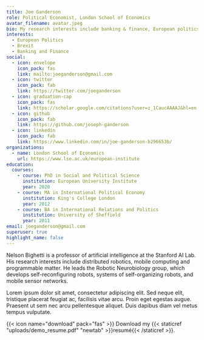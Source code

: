```yaml
---
title: Joe Ganderson
role: Political Economist, London School of Economics
avatar_filename: avatar.jpeg
bio: My research interests include banking & finance, European politics and Brexit
interests:
  - European Politics
  - Brexit
  - Banking and Finance
social:
  - icon: envelope
    icon_pack: fas
    link: mailto:joeganderson@gmail.com
  - icon: twitter
    icon_pack: fab
    link: https://twitter.com/joeganderson
  - icon: graduation-cap
    icon_pack: fas
    link: https://scholar.google.com/citations?user=z_1CaucAAAAJ&hl=en
  - icon: github
    icon_pack: fab
    link: https://github.com/joseph-ganderson
  - icon: linkedin
    icon_pack: fab
    link: https://www.linkedin.com/in/joe-ganderson-b296653b/
organizations:
  - name: London School of Economics
    url: https://www.lse.ac.uk/european-institute
education:
  courses:
    - course: PhD in Social and Political Science
      institution: European University Institute
      year: 2020
    - course: MA in International Political Economy
      institution: King's College London
      year: 2012
    - course: BA in International Relations and Politics
      institution: University of Sheffield
      year: 2011
email: joeganderson@gmail.com
superuser: true
highlight_name: false
---
```


Nelson Bighetti is a professor of artificial intelligence at the Stanford AI Lab. His research interests include distributed robotics, mobile computing and programmable matter. He leads the Robotic Neurobiology group, which develops self-reconfiguring robots, systems of self-organizing robots, and mobile sensor networks.

Lorem ipsum dolor sit amet, consectetur adipiscing elit. Sed neque elit, tristique placerat feugiat ac, facilisis vitae arcu. Proin eget egestas augue. Praesent ut sem nec arcu pellentesque aliquet. Duis dapibus diam vel metus tempus vulputate.

{{< icon name="download" pack="fas" >}} Download my {{< staticref "uploads/demo_resume.pdf" "newtab" >}}resumé{{< /staticref >}}.
